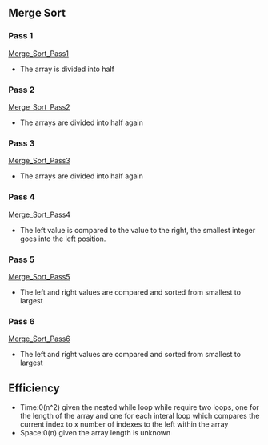 ## Merge Sort

<!-- Used a common sense guide to data structures and algorithms as source for conent on this page -->

### Pass 1
[Merge_Sort_Pass1](../../assets/merge_sort/merge_sort_pass1.PNG)

- The array is divided into half​


### Pass 2
[Merge_Sort_Pass2](../../assets/merge_sort/merge_sort_pass2.PNG)

- The arrays are divided into half again​


### Pass 3
[Merge_Sort_Pass3](../../assets/merge_sort/merge_sort_pass3.PNG)

- The arrays are divided into half again​

### Pass 4
[Merge_Sort_Pass4](../../assets/merge_sort/merge_sort_pass4.PNG)

- The left value is compared to the value to the right, the smallest integer goes into the left position.

### Pass 5
[Merge_Sort_Pass5](../../assets/merge_sort/merge_sort_pass5.PNG)

- The left and right values are compared and sorted from smallest to largest

### Pass 6
[Merge_Sort_Pass6](../../assets/merge_sort/merge_sort_pass6.PNG)

- The left and right values are compared and sorted from smallest to largest



## Efficiency
- Time:0(n^2) given the nested while loop while require two loops, one for the length of the array and one for each interal loop which compares the current index to x number of indexes to the left within the array
- Space:0(n) given the array length is unknown
